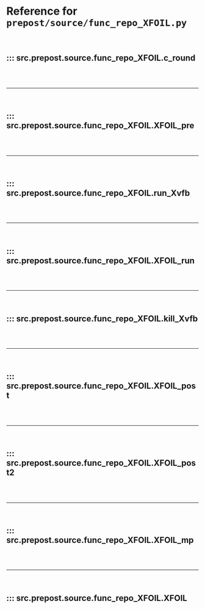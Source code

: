 # Reference for `prepost/source/func_repo_XFOIL.py`

<br>

## ::: src.prepost.source.func_repo_XFOIL.c_round

<br><br><hr><br>

## ::: src.prepost.source.func_repo_XFOIL.XFOIL_pre

<br><br><hr><br>

## ::: src.prepost.source.func_repo_XFOIL.run_Xvfb

<br><br><hr><br>

## ::: src.prepost.source.func_repo_XFOIL.XFOIL_run

<br><br><hr><br>

## ::: src.prepost.source.func_repo_XFOIL.kill_Xvfb

<br><br><hr><br>

## ::: src.prepost.source.func_repo_XFOIL.XFOIL_post

<br><br><hr><br>

## ::: src.prepost.source.func_repo_XFOIL.XFOIL_post2

<br><br><hr><br>

## ::: src.prepost.source.func_repo_XFOIL.XFOIL_mp

<br><br><hr><br>

## ::: src.prepost.source.func_repo_XFOIL.XFOIL

<br><br>
